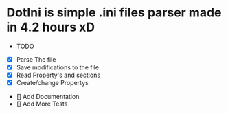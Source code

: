 # DotIni is simple .ini files parser made in 4.2 hours xD

* TODO 
* [X] Parse The file
* [X] Save modifications to the file
* [X] Read Property's and sections
* [X] Create/change Propertys
* [] Add Documentation
* [] Add More Tests